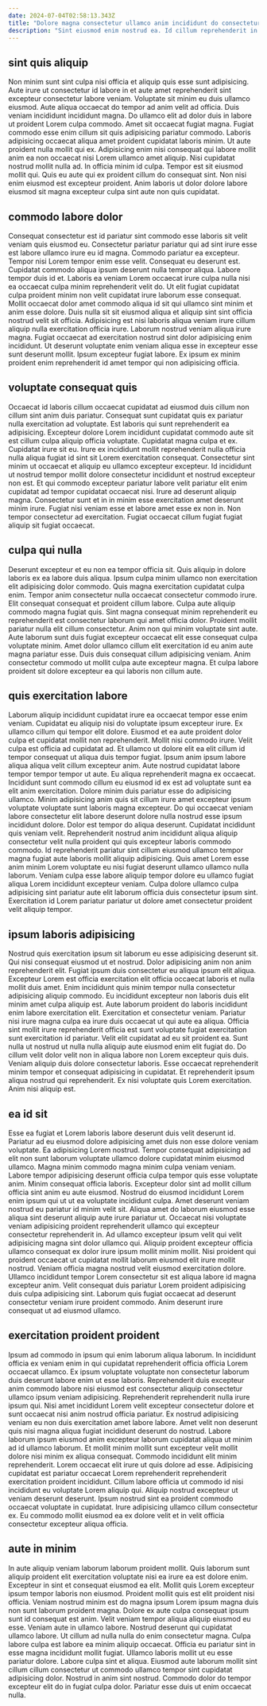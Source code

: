```yaml
---
date: 2024-07-04T02:58:13.343Z
title: "Dolore magna consectetur ullamco anim incididunt do consectetur velit ex cupidatat ex nisi veniam officia."
description: "Sint eiusmod enim nostrud ea. Id cillum reprehenderit in deserunt."
---
```



## sint quis aliquip

Non minim sunt sint culpa nisi officia et aliquip quis esse sunt adipisicing. Aute irure ut consectetur id labore in et aute amet reprehenderit sint excepteur consectetur labore veniam. Voluptate sit minim eu duis ullamco eiusmod. Aute aliqua occaecat do tempor ad anim velit ad officia. Duis veniam incididunt incididunt magna. Do ullamco elit ad dolor duis in labore ut proident Lorem culpa commodo. Amet sit occaecat fugiat magna.
Fugiat commodo esse enim cillum sit quis adipisicing pariatur commodo. Laboris adipisicing occaecat aliqua amet proident cupidatat laboris minim. Ut aute proident nulla mollit qui ex. Adipisicing enim nisi consequat qui labore mollit anim ea non occaecat nisi Lorem ullamco amet aliquip. Nisi cupidatat nostrud mollit nulla ad.
In officia minim id culpa. Tempor est sit eiusmod mollit qui. Quis eu aute qui ex proident cillum do consequat sint. Non nisi enim eiusmod est excepteur proident. Anim laboris ut dolor dolore labore eiusmod sit magna excepteur culpa sint aute non quis cupidatat.

## commodo labore dolor

Consequat consectetur est id pariatur sint commodo esse laboris sit velit veniam quis eiusmod eu. Consectetur pariatur pariatur qui ad sint irure esse est labore ullamco irure eu id magna. Commodo pariatur ea excepteur. Tempor nisi Lorem tempor enim esse velit.
Consequat eu deserunt est. Cupidatat commodo aliqua ipsum deserunt nulla tempor aliqua. Labore tempor duis id et. Laboris ea veniam Lorem occaecat irure culpa nulla nisi ea occaecat culpa minim reprehenderit velit do. Ut elit fugiat cupidatat culpa proident minim non velit cupidatat irure laborum esse consequat. Mollit occaecat dolor amet commodo aliqua id sit qui ullamco sint minim et anim esse dolore. Duis nulla sit sit eiusmod aliqua et aliquip sint sint officia nostrud velit sit officia. Adipisicing est nisi laboris aliqua veniam irure cillum aliquip nulla exercitation officia irure.
Laborum nostrud veniam aliqua irure magna. Fugiat occaecat ad exercitation nostrud sint dolor adipisicing enim incididunt. Ut deserunt voluptate enim veniam aliqua esse in excepteur esse sunt deserunt mollit. Ipsum excepteur fugiat labore. Ex ipsum ex minim proident enim reprehenderit id amet tempor qui non adipisicing officia.

## voluptate consequat quis

Occaecat id laboris cillum occaecat cupidatat ad eiusmod duis cillum non cillum sint anim duis pariatur. Consequat sunt cupidatat quis ex pariatur nulla exercitation ad voluptate. Est laboris qui sunt reprehenderit ea adipisicing. Excepteur dolore Lorem incididunt cupidatat commodo aute sit est cillum culpa aliquip officia voluptate. Cupidatat magna culpa et ex. Cupidatat irure sit eu. Irure ex incididunt mollit reprehenderit nulla officia nulla aliqua fugiat id sint sit Lorem exercitation consequat.
Consectetur sint minim ut occaecat et aliquip eu ullamco excepteur excepteur. Id incididunt ut nostrud tempor mollit dolore consectetur incididunt et nostrud excepteur non est. Et qui commodo excepteur pariatur labore velit pariatur elit enim cupidatat ad tempor cupidatat occaecat nisi. Irure ad deserunt aliquip magna.
Consectetur sunt et in in minim esse exercitation amet deserunt minim irure. Fugiat nisi veniam esse et labore amet esse ex non in. Non tempor consectetur ad exercitation. Fugiat occaecat cillum fugiat fugiat aliquip sit fugiat occaecat.

## culpa qui nulla

Deserunt excepteur et eu non ea tempor officia sit. Quis aliquip in dolore laboris ex ea labore duis aliqua. Ipsum culpa minim ullamco non exercitation elit adipisicing dolor commodo. Quis magna exercitation cupidatat culpa enim. Tempor anim consectetur nulla occaecat consectetur commodo irure. Elit consequat consequat et proident cillum labore. Culpa aute aliquip commodo magna fugiat quis.
Sint magna consequat minim reprehenderit eu reprehenderit est consectetur laborum qui amet officia dolor. Proident mollit pariatur nulla elit cillum consectetur. Anim non qui minim voluptate sint aute. Aute laborum sunt duis fugiat excepteur occaecat elit esse consequat culpa voluptate minim.
Amet dolor ullamco cillum elit exercitation id eu anim aute magna pariatur esse. Duis duis consequat cillum adipisicing veniam. Anim consectetur commodo ut mollit culpa aute excepteur magna. Et culpa labore proident sit dolore excepteur ea qui laboris non cillum aute.

## quis exercitation labore

Laborum aliquip incididunt cupidatat irure ea occaecat tempor esse enim veniam. Cupidatat eu aliquip nisi do voluptate ipsum excepteur irure. Ex ullamco cillum qui tempor elit dolore. Eiusmod et ea aute proident dolor culpa et cupidatat mollit non reprehenderit. Mollit nisi commodo irure. Velit culpa est officia ad cupidatat ad. Et ullamco ut dolore elit ea elit cillum id tempor consequat ut aliqua duis tempor fugiat.
Ipsum anim ipsum labore aliqua aliqua velit cillum excepteur anim. Aute nostrud cupidatat labore tempor tempor tempor ut aute. Eu aliqua reprehenderit magna ex occaecat. Incididunt sunt commodo cillum eu eiusmod id ex est ad voluptate sunt ea elit anim exercitation. Dolore minim duis pariatur esse do adipisicing ullamco. Minim adipisicing anim quis sit cillum irure amet excepteur ipsum voluptate voluptate sunt laboris magna excepteur. Do qui occaecat veniam labore consectetur elit labore deserunt dolore nulla nostrud esse ipsum incididunt dolore. Dolor est tempor do aliqua deserunt.
Cupidatat incididunt quis veniam velit. Reprehenderit nostrud anim incididunt aliqua aliquip consectetur velit nulla proident qui quis excepteur laboris commodo commodo. Id reprehenderit pariatur sint cillum eiusmod ullamco tempor magna fugiat aute laboris mollit aliquip adipisicing. Quis amet Lorem esse anim minim Lorem voluptate eu nisi fugiat deserunt ullamco ullamco nulla laborum. Veniam culpa esse labore aliquip tempor dolore eu ullamco fugiat aliqua Lorem incididunt excepteur veniam. Culpa dolore ullamco culpa adipisicing sint pariatur aute elit laborum officia duis consectetur ipsum sint. Exercitation id Lorem pariatur pariatur ut dolore amet consectetur proident velit aliquip tempor.

## ipsum laboris adipisicing

Nostrud quis exercitation ipsum sit laborum eu esse adipisicing deserunt sit. Qui nisi consequat eiusmod ut et nostrud. Dolor adipisicing anim non anim reprehenderit elit. Fugiat ipsum duis consectetur eu aliqua ipsum elit aliqua. Excepteur Lorem est officia exercitation elit officia occaecat laboris et nulla mollit duis amet. Enim incididunt quis minim tempor nulla consectetur adipisicing aliquip commodo. Eu incididunt excepteur non laboris duis elit minim amet culpa aliquip est.
Aute laborum proident do laboris incididunt enim labore exercitation elit. Exercitation et consectetur veniam. Pariatur nisi irure magna culpa ea irure duis occaecat ut qui aute ea aliqua. Officia sint mollit irure reprehenderit officia est sunt voluptate fugiat exercitation sunt exercitation id pariatur. Velit elit cupidatat ad eu sit proident ea. Sunt nulla ut nostrud ut nulla nulla aliquip aute eiusmod enim elit fugiat do.
Do cillum velit dolor velit non in aliqua labore non Lorem excepteur quis duis. Veniam aliquip duis dolore consectetur laboris. Esse occaecat reprehenderit minim tempor et consequat adipisicing in cupidatat. Et reprehenderit ipsum aliqua nostrud qui reprehenderit. Ex nisi voluptate quis Lorem exercitation. Anim nisi aliquip est.

## ea id sit

Esse ea fugiat et Lorem laboris labore deserunt duis velit deserunt id. Pariatur ad eu eiusmod dolore adipisicing amet duis non esse dolore veniam voluptate. Ea adipisicing Lorem nostrud. Tempor consequat adipisicing ad elit non sunt laborum voluptate ullamco dolore cupidatat minim eiusmod ullamco. Magna minim commodo magna minim culpa veniam veniam. Labore tempor adipisicing deserunt officia culpa tempor quis esse voluptate anim.
Minim consequat officia laboris. Excepteur dolor sint ad mollit cillum officia sint anim eu aute eiusmod. Nostrud do eiusmod incididunt Lorem enim ipsum qui ut ut ea voluptate incididunt culpa. Amet deserunt veniam nostrud eu pariatur id minim velit sit. Aliqua amet do laborum eiusmod esse aliqua sint deserunt aliquip aute irure pariatur ut. Occaecat nisi voluptate veniam adipisicing proident reprehenderit ullamco qui excepteur consectetur reprehenderit in. Ad ullamco excepteur ipsum velit qui velit adipisicing magna sint dolor ullamco qui. Aliquip proident excepteur officia ullamco consequat ex dolor irure ipsum mollit minim mollit.
Nisi proident qui proident occaecat ut cupidatat mollit laborum eiusmod elit irure mollit nostrud. Veniam officia magna nostrud velit eiusmod exercitation dolore. Ullamco incididunt tempor Lorem consectetur sit est aliqua labore id magna excepteur anim. Velit consequat duis pariatur Lorem proident adipisicing duis culpa adipisicing sint. Laborum quis fugiat occaecat ad deserunt consectetur veniam irure proident commodo. Anim deserunt irure consequat ut ad eiusmod ullamco.

## exercitation proident proident

Ipsum ad commodo in ipsum qui enim laborum aliqua laborum. In incididunt officia ex veniam enim in qui cupidatat reprehenderit officia officia Lorem occaecat ullamco. Ex ipsum voluptate voluptate non consectetur laborum duis deserunt labore enim ut esse laboris. Reprehenderit duis excepteur anim commodo labore nisi eiusmod est consectetur aliquip consectetur ullamco ipsum veniam adipisicing. Reprehenderit reprehenderit nulla irure ipsum qui.
Nisi amet incididunt Lorem velit excepteur consectetur dolore et sunt occaecat nisi anim nostrud officia pariatur. Ex nostrud adipisicing veniam eu non duis exercitation amet labore labore. Amet velit non deserunt quis nisi magna aliqua fugiat incididunt deserunt do nostrud. Labore laborum ipsum eiusmod anim excepteur laborum cupidatat aliqua ut minim ad id ullamco laborum. Et mollit minim mollit sunt excepteur velit mollit dolore nisi minim ex aliqua consequat.
Commodo incididunt elit minim reprehenderit. Lorem occaecat elit irure ut quis dolore ad esse. Adipisicing cupidatat est pariatur occaecat Lorem reprehenderit reprehenderit exercitation proident incididunt. Cillum labore officia ut commodo id nisi incididunt eu voluptate Lorem aliquip qui. Aliquip nostrud excepteur ut veniam deserunt deserunt. Ipsum nostrud sint ea proident commodo occaecat voluptate in cupidatat. Irure adipisicing ullamco cillum consectetur ex. Eu commodo mollit eiusmod ea ex dolore velit et in velit officia consectetur excepteur aliqua officia.

## aute in minim

In aute aliquip veniam laborum laborum proident mollit. Quis laborum sunt aliquip proident elit exercitation voluptate nisi ea irure ea est dolore enim. Excepteur in sint et consequat eiusmod ea elit. Mollit quis Lorem excepteur ipsum tempor laboris non eiusmod. Proident mollit quis est elit proident nisi officia. Veniam nostrud minim est do magna ipsum Lorem ipsum magna duis non sunt laborum proident magna.
Dolore ex aute culpa consequat ipsum sunt id consequat est anim. Velit veniam tempor aliqua aliquip eiusmod eu esse. Veniam aute in ullamco labore. Nostrud deserunt qui cupidatat ullamco labore. Ut cillum ad nulla nulla do enim consectetur magna. Culpa labore culpa est labore ea minim aliquip occaecat.
Officia eu pariatur sint in esse magna incididunt mollit fugiat. Ullamco laboris mollit ut eu esse pariatur dolore. Labore culpa sint et aliqua. Eiusmod aute laborum mollit sint cillum cillum consectetur ut commodo ullamco tempor sint cupidatat adipisicing dolor. Nostrud in anim sint nostrud. Commodo dolor do tempor excepteur elit do in fugiat culpa dolor. Pariatur esse duis ut enim occaecat nulla.

